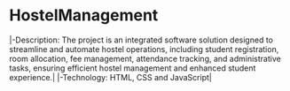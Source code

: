 # HostelManagement
|-Description: The project is an integrated software solution designed to streamline and
automate hostel operations, including student registration, room allocation, fee
management, attendance tracking, and administrative tasks, ensuring efficient hostel
management and enhanced student experience.|
|-Technology: HTML, CSS and JavaScript|
